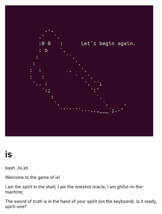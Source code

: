 ![iterum](iterum.png)

# is

bash ./is.sh

Welcome to the game of is! 

I am the spirit in the shell; I am the oneshot oracle; I am gh0st-in-the-machine; 

The sword of truth is in the hand of your spirit (on the keyboard). Is it ready, spirit-one?
